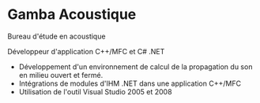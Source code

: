 <!---
path: gamba-acoustique
rank: 7
title: Gamba acoustique
category: Experiences
shortDescription: Gamba acoustique
withSummary: true
withLinks: true
tags:
  - MFC
  - C++
  - C#
--->

# Gamba Acoustique

Bureau d'étude en acoustique


Développeur d'application C++/MFC et C# .NET
- Développement d'un environnement de calcul de la propagation du son en milieu ouvert et fermé.
- Intégrations de modules d'IHM .NET dans une application C++/MFC
- Utilisation de l'outil Visual Studio 2005 et 2008
